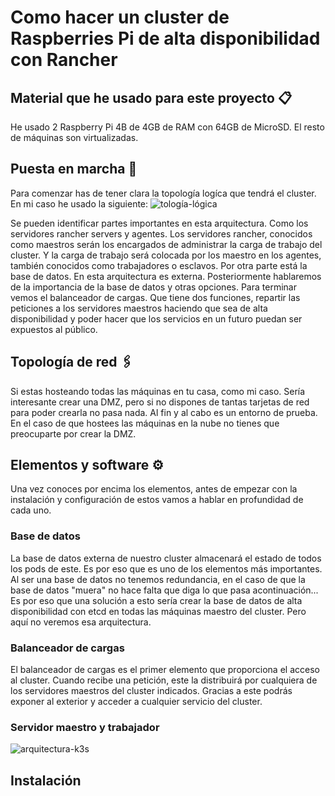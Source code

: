 # Como hacer un cluster de Raspberries Pi de alta disponibilidad con Rancher
## Material que he usado para este proyecto 📋
He usado 2 Raspberry Pi 4B de 4GB de RAM con 64GB de MicroSD.
El resto de máquinas son virtualizadas.

## Puesta en marcha 🚀
Para comenzar has de tener clara la topología logíca que tendrá el cluster. En mi caso he usado la siguiente:
![tología-lógica](https://rancher.com/docs/img/rancher/k3s-architecture-ha-server.png)

Se pueden identificar partes importantes en esta arquitectura. Como los servidores rancher servers y agentes. Los servidores rancher, conocidos como maestros serán los encargados de administrar la carga de trabajo del cluster. Y la carga de trabajo será colocada por los maestro en los agentes, también conocidos como trabajadores o esclavos.
Por otra parte está la base de datos. En esta arquitectura es externa. Posteriormente hablaremos de la importancia de la base de datos y otras opciones.
Para terminar vemos el balanceador de cargas. Que tiene dos funciones, repartir las peticiones a los servidores maestros haciendo que sea de alta disponibilidad y poder hacer que los servicios en un futuro puedan ser expuestos al público.

## Topología de red 🖇️
Si estas hosteando todas las máquinas en tu casa, como mi caso. Sería interesante crear una DMZ, pero si no dispones de tantas tarjetas de red para poder crearla no pasa nada. Al fin y al cabo es un entorno de prueba. En el caso de que hostees las máquinas en la nube no tienes que preocuparte por crear la DMZ.

## Elementos y software ⚙️
Una vez conoces por encima los elementos, antes de empezar con la instalación y configuración de estos vamos a hablar en profundidad de cada uno.

### Base de datos
La base de datos externa de nuestro cluster almacenará el estado de todos los pods de este. Es por eso que es uno de los elementos más importantes. Al ser una base de datos no tenemos redundancia, en el caso de que la base de datos "muera" no hace falta que diga lo que pasa acontinuación... Es por eso que una solución a esto sería crear la base de datos de alta disponibilidad con etcd en todas las máquinas maestro del cluster. Pero aquí no veremos esa arquitectura.

### Balanceador de cargas
El balanceador de cargas es el primer elemento que proporciona el acceso al cluster. Cuando recibe una petición, este la distribuirá por cualquiera de los servidores maestros del cluster indicados. Gracias a este podrás exponer al exterior y acceder a cualquier servicio del cluster.

### Servidor maestro y trabajador

![arquitectura-k3s](https://it.baiked.com/wp-content/uploads/2019/04/a0393e038e774a18a79b0b8c2240f466.jpeg)

## Instalación




